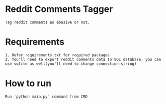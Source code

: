 # Reddit Comments Tagger
    Tag reddit comments as abusive or not. 

# Requirements
    1. Refer requirements.txt for required packages
    2. You'll need to export reddit comments data to SQL database, you can use sqlite as well(you'll need to change connection string)

# How to run 
    Run `python main.py` command from CMD

